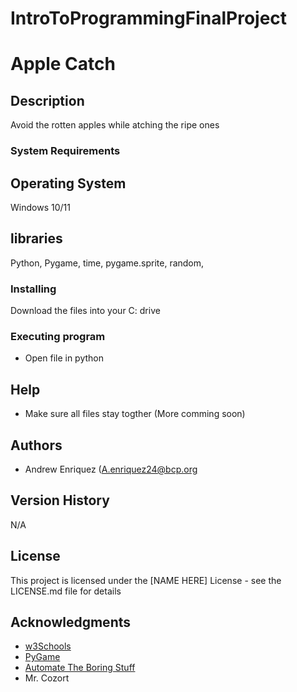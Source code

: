 # IntroToProgrammingFinalProject
# Apple Catch

## Description

Avoid the rotten apples while atching the ripe ones

### System Requirements
## Operating System
Windows 10/11

## libraries
Python, Pygame, time, pygame.sprite, random, 

### Installing

Download the files into your C: drive

### Executing program

* Open file in python 

## Help

* Make sure all files stay togther
(More comming soon)

## Authors

* Andrew Enriquez (A.enriquez24@bcp.org

## Version History

N/A

## License

This project is licensed under the [NAME HERE] License - see the LICENSE.md file for details

## Acknowledgments

* [w3Schools](https://www.w3schools.com/python/default.asp)
* [PyGame](https://www.pygame.org/docs/)
* [Automate The Boring Stuff](https://automatetheboringstuff.com/)
* Mr. Cozort
